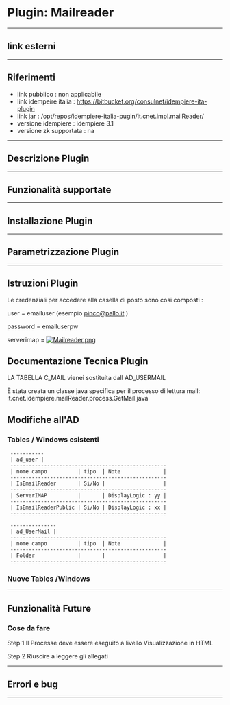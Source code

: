 # Plugin: Mailreader

---

## link esterni

---

## Riferimenti

- link pubblico  : non applicabile
- link idempeire italia  : <https://bitbucket.org/consulnet/idempiere-ita-plugin>
- link jar  : /opt/repos/idempiere-italia-pugin/it.cnet.impl.mailReader/
- versione idempiere  : idempiere 3.1
- versione zk supportata : na

---

## Descrizione Plugin

---

## Funzionalità supportate

---

## Installazione Plugin

---

## Parametrizzazione Plugin

---

## Istruzioni Plugin

Le credenziali per accedere alla casella di posto sono cosi composti :

user = emailuser (esempio pinco@pallo.it )

password = emailuserpw

serverimap =
 [![Mailreader.png](http://192.168.178.102/images/8/83/Mailreader.png)](http://192.168.178.102/index.php/File:Mailreader.png)

## Documentazione Tecnica Plugin

LA TABELLA C_MAIL vienei sostituita dall AD_USERMAIL

È stata creata un classe java specifica per il processo di lettura mail: it.cnet.idempiere.mailReader.process.GetMail.java

## Modifiche all'AD

### Tables / Windows esistenti

```
 -----------
 | ad_user |
 ---------------------------------------------------
 | nome campo          | tipo  | Note              |
 ---------------------------------------------------
 | IsEmailReader       | Si/No |                   |
 ---------------------------------------------------
 | ServerIMAP          |       | DisplayLogic : yy |
 ---------------------------------------------------
 | IsEmailReaderPublic | Si/No | DisplayLogic : xx |
 ---------------------------------------------------
```



```
 ---------------
 | ad_UserMail |
 ---------------------------------------------------
 | nome campo          | tipo  | Note              |
 ---------------------------------------------------
 | Folder              |       |                   |
 ---------------------------------------------------
```

### Nuove Tables /Windows

---

## Funzionalità Future

### Cose da fare

Step 1 Il Processe deve essere eseguito a livello Visualizzazione in HTML

Step 2 Riuscire a leggere gli allegati

---

## Errori e bug 

---
